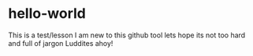 # hello-world
This is a test/lesson
I am new to this github tool
lets hope its not too hard and full of jargon
Luddites ahoy!
